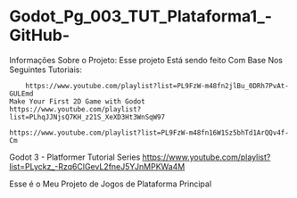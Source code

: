 # Godot_Pg_003_TUT_Plataforma1_-GitHub-

Informações Sobre o Projeto:
Esse projeto Está sendo feito Com Base Nos Seguintes Tutoriais:
  
		https://www.youtube.com/playlist?list=PL9FzW-m48fn2jlBu_0DRh7PvAt-GULEmd
	Make Your First 2D Game with Godot
  	https://www.youtube.com/playlist?list=PLhqJJNjsQ7KH_z21S_XeXD3Ht3WnSqW97

  	https://www.youtube.com/playlist?list=PL9FzW-m48fn16W1Sz5bhTd1ArQQv4f-Cm
Godot 3 - Platformer Tutorial Series
  	https://www.youtube.com/playlist?list=PLyckz_-Rzq6ClGevL2fneJ5YJnMPKWa4M
 
 Esse é o Meu Projeto de Jogos de Plataforma Principal
